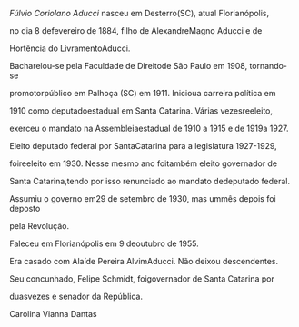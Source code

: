 

*Fúlvio Coriolano Aducci* nasceu em Desterro(SC), atual Florianópolis,

no dia 8 defevereiro de 1884, filho de AlexandreMagno Aducci e de

Hortência do LivramentoAducci.



Bacharelou-se pela Faculdade de Direitode São Paulo em 1908, tornando-se

promotorpúblico em Palhoça (SC) em 1911. Inicioua carreira política em

1910 como deputadoestadual em Santa Catarina. Várias vezesreeleito,

exerceu o mandato na Assembleiaestadual de 1910 a 1915 e de 1919a 1927.



Eleito deputado federal por SantaCatarina para a legislatura 1927-1929,

foireeleito em 1930. Nesse mesmo ano foitambém eleito governador de

Santa Catarina,tendo por isso renunciado ao mandato dedeputado federal.

Assumiu o governo em29 de setembro de 1930, mas ummês depois foi deposto

pela Revolução.



Faleceu em Florianópolis em 9 deoutubro de 1955.



Era casado com Alaíde Pereira AlvimAducci. Não deixou descendentes.



Seu concunhado, Felipe Schmidt, foigovernador de Santa Catarina por

duasvezes e senador da República.



Carolina Vianna Dantas



